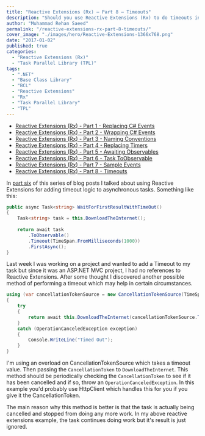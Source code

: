 ```yaml
---
title: "Reactive Extensions (Rx) – Part 8 – Timeouts"
description: "Should you use Reactive Extensions (Rx) to do timeouts in .NET? It turns out it's better to use CancellationTokenSource in the Task Parallel Library (TPL)."
author: "Muhammad Rehan Saeed"
permalink: "/reactive-extensions-rx-part-8-timeouts/"
cover_image: "./images/hero/Reactive-Extensions-1366x768.png"
date: "2017-01-02"
published: true
categories:
  - "Reactive Extensions (Rx)"
  - "Task Parallel Library (TPL)"
tags:
  - ".NET"
  - "Base Class Library"
  - "BCL"
  - "Reactive Extensions"
  - "Rx"
  - "Task Parallel Library"
  - "TPL"
---
```


- [Reactive Extensions (Rx) - Part 1 - Replacing C# Events](/reactive-extensions-part1-replacing-events/)
- [Reactive Extensions (Rx) - Part 2 - Wrapping C# Events](/reactive-extensions-part2-wrapping-events/)
- [Reactive Extensions (Rx) - Part 3 - Naming Conventions](/reactive-extensions-part3-naming-conventions/)
- [Reactive Extensions (Rx) - Part 4 - Replacing Timers](/reactive-extensions-part4-replacing-timers/)
- [Reactive Extensions (Rx) - Part 5 - Awaiting Observables](/reactive-extensions-part4-awaiting-observables/)
- [Reactive Extensions (Rx) - Part 6 - Task ToObservable](/reactive-extensions-part6-task-toobservable/)
- [Reactive Extensions (Rx) - Part 7 - Sample Events](/reactive-extensions-part7-sample-events/)
- [Reactive Extensions (Rx) - Part 8 - Timeouts](/reactive-extensions-rx-part-8-timeouts/)

In [part six](/reactive-extensions-part6-task-toobservable/) of this series of blog posts I talked about using Reactive Extensions for adding timeout logic to asynchronous tasks. Something like this:

```cs
public async Task<string> WaitForFirstResultWithTimeOut()
{
    Task<string> task = this.DownloadTheInternet();
 
    return await task
        .ToObservable()
        .Timeout(TimeSpan.FromMilliseconds(1000))
        .FirstAsync();
}
```

Last week I was working on a project and wanted to add a Timeout to my task but since it was an ASP.NET MVC project, I had no references to Reactive Extensions. After some thought I discovered another possible method of performing a timeout which may help in certain circumstances.

```cs
using (var cancellationTokenSource = new CancellationTokenSource(TimeSpan.FromMilliseconds(1000)))
{
    try
    {
        return await this.DownloadTheInternet(cancellationTokenSource.Token);
    }
    catch (OperationCanceledException exception)
    {
        Console.WriteLine("Timed Out");
    }
}
```

I'm using an overload on CancellationTokenSource which takes a timeout value. Then passing the `CancellationToken` to `DownloadTheInternet`. This method should be periodically checking the `CancellationToken` to see if it has been cancelled and if so, throw an `OperationCanceledException`. In this example you'd probably use HttpClient which handles this for you if you give it the CancellationToken.

The main reason why this method is better is that the task is actually being cancelled and stopped from doing any more work. In my above reactive extensions example, the task continues doing work but it's result is just ignored.
